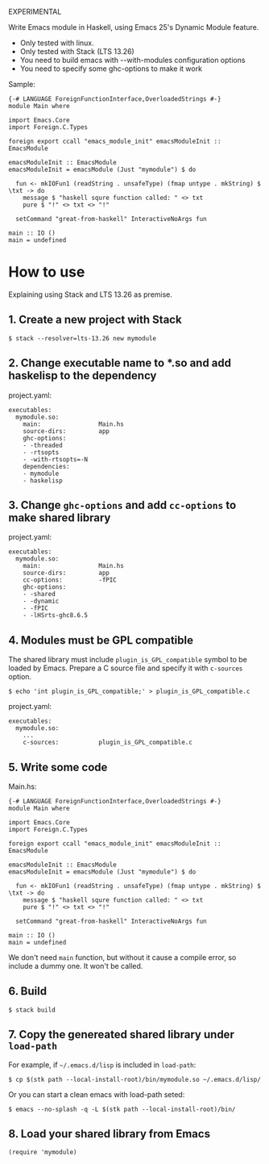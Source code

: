 EXPERIMENTAL

Write Emacs module in Haskell, using Emacs 25's Dynamic Module feature.

* Only tested with linux.
* Only tested with Stack (LTS 13.26)
* You need to build emacs with --with-modules configuration options
* You need to specify some ghc-options to make it work

Sample:

    {-# LANGUAGE ForeignFunctionInterface,OverloadedStrings #-}
    module Main where

    import Emacs.Core
    import Foreign.C.Types

    foreign export ccall "emacs_module_init" emacsModuleInit :: EmacsModule

    emacsModuleInit :: EmacsModule
    emacsModuleInit = emacsModule (Just "mymodule") $ do

      fun <- mkIOFun1 (readString . unsafeType) (fmap untype . mkString) $ \txt -> do
        message $ "haskell squre function called: " <> txt
        pure $ "!" <> txt <> "!"

      setCommand "great-from-haskell" InteractiveNoArgs fun

    main :: IO ()
    main = undefined

# How to use

Explaining using Stack and LTS 13.26 as premise.

## 1. Create a new project with Stack

    $ stack --resolver=lts-13.26 new mymodule

## 2. Change executable name to *.so and add haskelisp to the dependency

project.yaml:

    executables:
      mymodule.so:
        main:                Main.hs
        source-dirs:         app
        ghc-options:
        - -threaded
        - -rtsopts
        - -with-rtsopts=-N
        dependencies:
        - mymodule
        - haskelisp

## 3. Change `ghc-options` and add `cc-options` to make shared library

project.yaml:

    executables:
      mymodule.so:
        main:                Main.hs
        source-dirs:         app
        cc-options:          -fPIC
        ghc-options:
        - -shared
        - -dynamic
        - -fPIC
        - -lHSrts-ghc8.6.5

## 4. Modules must be GPL compatible

The shared library must include `plugin_is_GPL_compatible` symbol to be loaded by Emacs.
Prepare a C source file and specify it with `c-sources` option.

    $ echo 'int plugin_is_GPL_compatible;' > plugin_is_GPL_compatible.c

project.yaml:

    executables:
      mymodule.so:
        ...
        c-sources:           plugin_is_GPL_compatible.c

## 5. Write some code

Main.hs:

    {-# LANGUAGE ForeignFunctionInterface,OverloadedStrings #-}
    module Main where

    import Emacs.Core
    import Foreign.C.Types

    foreign export ccall "emacs_module_init" emacsModuleInit :: EmacsModule

    emacsModuleInit :: EmacsModule
    emacsModuleInit = emacsModule (Just "mymodule") $ do

      fun <- mkIOFun1 (readString . unsafeType) (fmap untype . mkString) $ \txt -> do
        message $ "haskell squre function called: " <> txt
        pure $ "!" <> txt <> "!"

      setCommand "great-from-haskell" InteractiveNoArgs fun

    main :: IO ()
    main = undefined

We don't need `main` function, but without it cause a compile error,
so include a dummy one. It won't be called.

## 6. Build

    $ stack build

## 7. Copy the genereated shared library under `load-path`

For example, if `~/.emacs.d/lisp` is included in `load-path`:

    $ cp $(stk path --local-install-root)/bin/mymodule.so ~/.emacs.d/lisp/

Or you can start a clean emacs with load-path seted:

    $ emacs --no-splash -q -L $(stk path --local-install-root)/bin/

## 8. Load your shared library from Emacs

    (require 'mymodule)

